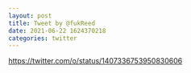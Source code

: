 ```yaml
--- 
layout: post 
title: Tweet by @fukReed 
date: 2021-06-22 1624370218 
categories: twitter 
--- 
```

https://twitter.com/o/status/1407336753950830606